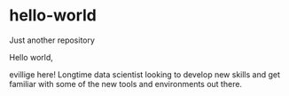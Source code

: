# hello-world
Just another repository

Hello world,

evillige here! Longtime data scientist looking to develop new skills and get familiar with some of the new tools and environments out there.

